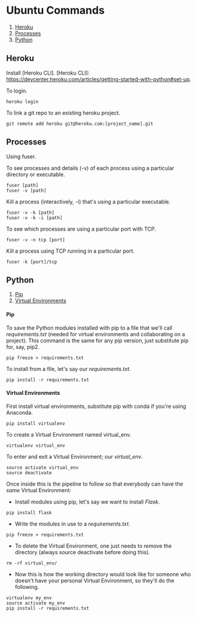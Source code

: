 # Ubuntu Commands

1. [Heroku](#heroku)
2. [Processes](#processes)
3. [Python](#pip)

## Heroku
Install [Heroku CLI].
[Heroku CLI]: https://devcenter.heroku.com/articles/getting-started-with-python#set-up.

To login.
```
heroku login
```

To link a git repo to an existing heroku project.
```
git remote add heroku git@heroku.com:[project_name].git
```

## Processes
Using fuser.

To see processes and details (-v) of each process using a particular directory or executable.
```
fuser [path]
fuser -v [path]
```
Kill a process (interactively, -i) that's using a particular executable.
```
fuser -v -k [path]
fuser -v -k -i [path]
```
To see which processes are using a particular port with TCP.
```
fuser -v -n tcp [port]
```
Kill a process using TCP running in a particular port.
```
fuser -k [port]/tcp
```


## Python
1. [Pip](python-pip)
2. [Virtual Environments](python-virtualenv)

#### Pip
To save the Python modules installed with pip to a file that we'll call *requirements.txt* (needed for virtual environments and collaborating on a project). This command is the same for any pip version, just substitute pip for, say, pip2.
```
pip freeze > requirements.txt
```
To install from a file, let's say our *requirements.txt*.
```
pip install -r requirements.txt
```

#### Virtual Environments

First install virtual environments, substitute pip with conda if you're using Anaconda.
```
pip install virtualenv
```

To create a Virtual Environment named virtual_env.
```
virtualenv virtual_env
```

To enter and exit a Virtual Environment; our *virtual_env*.
```
source activate virtual_env
source deactivate
```

Once inside this is the pipeline to follow so that everybody can have the *same* Virtual Environment:
* Install modules using pip, let's say we want to install *Flask*.
```
pip install flask
```
* Write the modules in use to a *requirements.txt*.
```
pip freeze > requirements.txt
```
* To delete the Virtual Environment, one just needs to remove the directory (always source deactivate before doing this).
```
rm -rf virtual_env/
```
* Now this is how the working directory would look like for someone who doesn't have your personal Virtual Environment, so they'll do the following.
```
virtualenv my_env
source activate my_env
pip install -r requirements.txt
```
